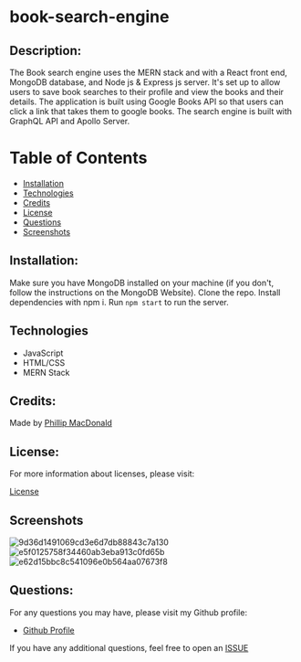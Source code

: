 # book-search-engine

## Description:
The Book search engine uses the MERN stack and with a React front end, MongoDB database, and Node js & Express js server. It's set up to allow users to save book searches to their profile and view the books and their details. The application is built using Google Books API so that users can click a link that takes them to google books. The search engine is built with GraphQL API and Apollo Server.

  # Table of Contents

  - [Installation](#installation)
  - [Technologies](#technologies)
  - [Credits](#credits)
  - [License](#license)
  - [Questions](#questions)
  - [Screenshots](#screenshots)

  ## Installation:

   Make sure you have MongoDB installed on your machine (if you don't, follow the instructions on the MongoDB Website). Clone the repo. Install dependencies with npm i. Run ```npm start``` to run the server. 



## Technologies
  - JavaScript
  - HTML/CSS
  - MERN Stack

  ## Credits:

 Made by [Phillip MacDonald](https://github.com/pmacdonald15)


  ## License:

  For more information about licenses, please visit:

  [License](https://opensource.org/licenses/MIT)

  ## Screenshots
![9d36d1491069cd3e6d7db88843c7a130](https://user-images.githubusercontent.com/91036714/160428129-40c63e91-ce98-482b-9187-1fdf45b6fc09.jpg)
![e5f0125758f34460ab3eba913c0fd65b](https://user-images.githubusercontent.com/91036714/160428172-ede05ad9-d1f2-492a-ba89-cd2e5ad44c69.jpg)
![e62d15bbc8c541096e0b564aa07673f8](https://user-images.githubusercontent.com/91036714/160428182-fa7cb666-0b88-4398-88d6-9dd26f99a19b.png)

  
  ## Questions:

  For any questions you may have, please visit my Github profile:
  - [Github Profile](https://github.com/pmacdonald15)

  If you have any additional questions, feel free to open an [ISSUE](https://github.com/pmacdonald15/book-search-engine/issues)
